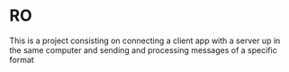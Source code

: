 # RO
This is a project consisting on connecting a client app with a server up in the same computer and sending and processing messages of a specific format
